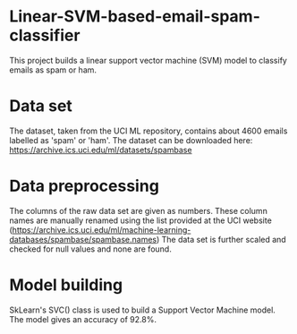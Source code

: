 # Linear-SVM-based-email-spam-classifier
This project builds a linear support vector machine (SVM) model to classify emails as spam or ham.

# Data set
The dataset, taken from the UCI ML repository, contains about 4600 emails labelled as 'spam' or 'ham'. The dataset can be downloaded here: https://archive.ics.uci.edu/ml/datasets/spambase

# Data preprocessing
The columns of the raw data set are given as numbers. These column names are manually renamed using the list provided at the UCI website (https://archive.ics.uci.edu/ml/machine-learning-databases/spambase/spambase.names) The data set is further scaled and checked for null values and none are found.

# Model building
SkLearn's SVC() class is used to build a Support Vector Machine model. The  model gives an accuracy of 92.8%.
